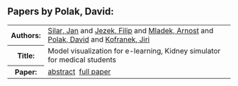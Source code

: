 <h2>Papers by Polak, David:</h2>
<!-- Begin papers -->
<table>
<tr><th>Authors:</th><td>
<a href="../authors/author_224.html">Silar, Jan</a> and 
<a href="../authors/author_117.html">Jezek, Filip</a> and 
<a href="../authors/author_167.html">Mladek, Arnost</a> and 
<a href="../authors/author_190.html">Polak, David</a> and 
<a href="../authors/author_129.html">Kofranek, Jiri</a>
</td></tr>
<tr><th>Title:  </th><td>Model visualization for e-learning, Kidney simulator for medical students</td></tr>
<tr><th>Paper:  </th><td><a href="../abstracts/Modelica2019abstract3D4.pdf">abstract</a>&nbsp;&nbsp;<a href="../papers/Modelica2019paper3D4.pdf">full paper</a></td></tr>
</table>
<br>
<!-- End papers -->